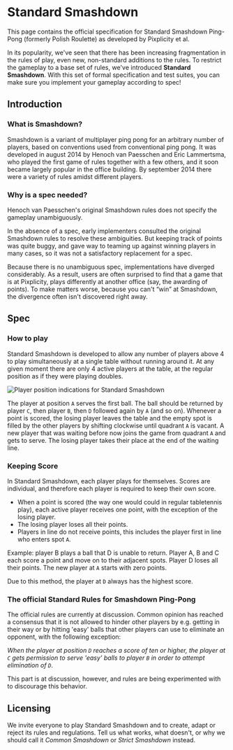 Standard Smashdown
=================

This page contains the official specification for Standard Smashdown Ping-Pong (formerly Polish Roulette) as developed by Pixplicity et al.

In its popularity, we've seen that there has been increasing fragmentation in the rules of play, even new, non-standard additions to the rules. To restrict the gameplay to a base set of rules, we've introduced **Standard Smashdown**. With this set of formal specification and test suites, you can make sure you implement your gameplay according to spec!

## Introduction

### What is Smashdown?

Smashdown is a variant of multiplayer ping pong for an arbitrary number of players, based on conventions used from conventional ping pong. It was developed in august 2014 by Henoch van Paesschen and Eric Lammertsma, who played the first game of rules together with a few others, and it soon became largely popular in the office building. By september 2014 there were a variety of rules amidst different players.


### Why is a spec needed?

Henoch van Paesschen's original Smashdown rules does not specify the gameplay unambiguously.

In the absence of a spec, early implementers consulted the original Smashdown rules to resolve these ambiguities. But keeping track of points was quite buggy, and gave way to teaming up against winning players in many cases, so it was not a satisfactory replacement for a spec.

Because there is no unambiguous spec, implementations have diverged considerably. As a result, users are often surprised to find that a game that is at Pixplicity, plays differently at another office (say, the awarding of points). To make matters worse, because you can't “win” at Smashdown, the divergence often isn't discovered right away.

## Spec

### How to play

Standard Smashdown is developed to allow any number of players above 4 to play simultaneously at a single table without running around it. At any given moment there are only 4 active players at the table, at the regular position as if they were playing doubles.

![Player position indications for Standard Smashdown](https://i.imgur.com/As0zVoN.png)

The player at position `A` serves the first ball. The ball should be returned by player `C`, then player `B`, then `D` followed again by `A` (and so on). Whenever a point is scored, the losing player leaves the table and the empty spot is filled by the other players by shifting clockwise until quadrant `A` is vacant. A new player that was waiting before now joins the game from quadrant `A` and gets to serve. The losing player takes their place at the end of the waiting line.


### Keeping Score

In Standard Smashdown, each player plays for themselves. Scores are individual, and therefore each player is required to keep their own score.

* When a point is scored (the way one would could in regular tabletennis play), each active player receives one point, with the exception of the losing player.
* The losing player loses all their points.
* Players in line do not receive points, this includes the player first in line who enters spot `A`.
 
Example: player B plays a ball that D is unable to return. Player A, B and C each score a point and move on to their adjacent spots. Player D loses all their points. The new player at `A` starts with zero points.

Due to this method, the player at `D` always has the highest score.


### The official Standard Rules for Smashdown Ping-Pong

The official rules are currently at discussion. Common opinion has reached a consensus that it is not allowed to hinder other players by e.g. getting in their way or by hitting 'easy' balls that other players can use to eliminate an opponent, with the following exception:

_When the player at position `D` reaches a score of ten or higher, the player at `C` gets permission to serve 'easy' balls to player `B` in order to attempt elimination of `D`_.

This part is at discussion, however, and rules are being experimented with to discourage this behavior.


## Licensing

We invite everyone to play Standard Smashdown and to create, adapt or reject its rules and regulations. Tell us what works, what doesn't, or why we should call it *Common Smashdown* or *Strict Smashdown* instead.
